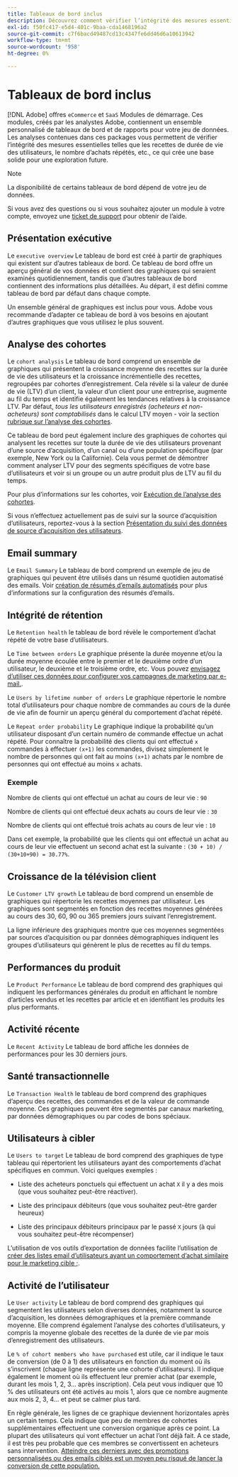 ```yaml
---
title: Tableaux de bord inclus
description: Découvrez comment vérifier l’intégrité des mesures essentielles telles que les recettes de durée de vie des utilisateurs, le nombre d’achats répétés, etc., ce qui crée des bases solides pour l’exploration future.
exl-id: f50fc417-e5d4-401c-9baa-cda1468196a2
source-git-commit: c7f6bacd49487cd13c4347fe6dd46d6a10613942
workflow-type: tm+mt
source-wordcount: '958'
ht-degree: 0%

---
```


# Tableaux de bord inclus

[!DNL Adobe] offres `eCommerce` et `SaaS` Modules de démarrage. Ces modules, créés par les analystes Adobe, contiennent un ensemble personnalisé de tableaux de bord et de rapports pour votre jeu de données. Les analyses contenues dans ces packages vous permettent de vérifier l’intégrité des mesures essentielles telles que les recettes de durée de vie des utilisateurs, le nombre d’achats répétés, etc., ce qui crée une base solide pour une exploration future.

>[!NOTE]
>
>La disponibilité de certains tableaux de bord dépend de votre jeu de données.

Si vous avez des questions ou si vous souhaitez ajouter un module à votre compte, envoyez une [ticket de support](https://experienceleague.adobe.com/docs/commerce-knowledge-base/kb/troubleshooting/miscellaneous/mbi-service-policies.html) pour obtenir de l’aide.

## Présentation exécutive

Le `executive overview` Le tableau de bord est créé à partir de graphiques qui existent sur d’autres tableaux de bord. Ce tableau de bord offre un aperçu général de vos données et contient des graphiques qui seraient examinés quotidiennement, tandis que d’autres tableaux de bord contiennent des informations plus détaillées. Au départ, il est défini comme tableau de bord par défaut dans chaque compte.

Un ensemble général de graphiques est inclus pour vous. Adobe vous recommande d’adapter ce tableau de bord à vos besoins en ajoutant d’autres graphiques que vous utilisez le plus souvent.

## Analyse des cohortes

Le `cohort analysis` Le tableau de bord comprend un ensemble de graphiques qui présentent la croissance moyenne des recettes sur la durée de vie des utilisateurs et la croissance incrémentielle des recettes, regroupées par cohortes d’enregistrement. Cela révèle si la valeur de durée de vie (LTV) d’un client, la valeur d’un client pour une entreprise, augmente au fil du temps et identifie également les tendances relatives à la croissance LTV. Par défaut, *tous les utilisateurs enregistrés (acheteurs et non-acheteurs) sont comptabilisés* dans le calcul LTV moyen - voir la section [rubrique sur l’analyse des cohortes](../../data-analyst/dev-reports/cohort-rpt-bldr.md).

Ce tableau de bord peut également inclure des graphiques de cohortes qui analysent les recettes sur toute la durée de vie des utilisateurs provenant d’une source d’acquisition, d’un canal ou d’une population spécifique (par exemple, New York ou la Californie). Cela vous permet de démontrer comment analyser LTV pour des segments spécifiques de votre base d’utilisateurs et voir si un groupe ou un autre produit plus de LTV au fil du temps.

Pour plus d’informations sur les cohortes, voir [Exécution de l’analyse des cohortes](../../data-analyst/dev-reports/cohort-rpt-bldr.md).

Si vous n’effectuez actuellement pas de suivi sur la source d’acquisition d’utilisateurs, reportez-vous à la section [Présentation du suivi des données de source d’acquisition des utilisateurs](../../data-analyst/analysis/google-track-user-acq.md).

## Email summary

Le `Email Summary` Le tableau de bord comprend un exemple de jeu de graphiques qui peuvent être utilisés dans un résumé quotidien automatisé des emails. Voir [création de résumés d’emails automatisés](../../data-user/export-data/email-summaries.md) pour plus d’informations sur la configuration des résumés d’emails.  

## Intégrité de rétention

Le `Retention health` le tableau de bord révèle le comportement d’achat répété de votre base d’utilisateurs.

Le `Time between orders` Le graphique présente la durée moyenne et/ou la durée moyenne écoulée entre le premier et le deuxième ordre d’un utilisateur, le deuxième et le troisième ordre, etc. Vous pouvez [envisagez d’utiliser ces données pour configurer vos campagnes de marketing par e-mail.](http://blog.rjmetrics.com/acting-on-marketing-data-in-your-rjmetrics-online-dashboard/).

Le `Users by lifetime number of orders` Le graphique répertorie le nombre total d’utilisateurs pour chaque nombre de commandes au cours de la durée de vie afin de fournir un aperçu général du comportement d’achat répété.  

Le `Repeat order probability` Le graphique indique la probabilité qu’un utilisateur disposant d’un certain numéro de commande effectue un achat répété. Pour connaître la probabilité des clients qui ont effectué `x` commandes à effectuer `(x+1)` les commandes, divisez simplement le nombre de personnes qui ont fait au moins `(x+1)` achats par le nombre de personnes qui ont effectué au moins `x` achats.

### Exemple

Nombre de clients qui ont effectué un achat au cours de leur vie : `90`

Nombre de clients qui ont effectué deux achats au cours de leur vie : `30`

Nombre de clients qui ont effectué trois achats au cours de leur vie : `10`

Dans cet exemple, la probabilité que les clients qui ont effectué un achat au cours de leur vie effectuent un second achat est la suivante : `(30 + 10) / (30+10+90) = 30.77%`.

## Croissance de la télévision client

Le `Customer LTV growth` Le tableau de bord comprend un ensemble de graphiques qui répertorie les recettes moyennes par utilisateur. Les graphiques sont segmentés en fonction des recettes moyennes générées au cours des 30, 60, 90 ou 365 premiers jours suivant l’enregistrement.  

La ligne inférieure des graphiques montre que ces moyennes segmentées par sources d’acquisition ou par données démographiques indiquent les groupes d’utilisateurs qui génèrent le plus de recettes au fil du temps.

## Performances du produit

Le `Product Performance` Le tableau de bord comprend des graphiques qui indiquent les performances générales du produit en affichant le nombre d’articles vendus et les recettes par article et en identifiant les produits les plus performants.

## Activité récente

Le `Recent Activity` Le tableau de bord affiche les données de performances pour les 30 derniers jours.

## Santé transactionnelle

Le `Transaction Health` le tableau de bord comprend des graphiques d’aperçu des recettes, des commandes et de la valeur de commande moyenne. Ces graphiques peuvent être segmentés par canaux marketing, par données démographiques ou par codes de bons spéciaux.

## Utilisateurs à cibler

Le `Users to target` Le tableau de bord comprend des graphiques de type tableau qui répertorient les utilisateurs ayant des comportements d’achat spécifiques en commun. Voici quelques exemples :

* Liste des acheteurs ponctuels qui effectuent un achat `X` il y a des mois (que vous souhaitez peut-être réactiver).

* Liste des principaux débiteurs (que vous souhaitez peut-être garder heureux)

* Liste des principaux débiteurs principaux par le passé `X` jours (à qui vous souhaitez peut-être récompenser)

L’utilisation de vos outils d’exportation de données facilite l’utilisation de [créer des listes email d’utilisateurs ayant un comportement d’achat similaire pour le marketing cible ;](http://blog.rjmetrics.com/creating-contact-lists-for-top-customers/).

## Activité de l’utilisateur

Le `User activity` Le tableau de bord comprend des graphiques qui segmentent les utilisateurs selon diverses données, notamment la source d’acquisition, les données démographiques et la première commande moyenne. Elle comprend également l’analyse des cohortes d’utilisateurs, y compris la moyenne globale des recettes de la durée de vie par mois d’enregistrement des utilisateurs.

Le `% of cohort members who have purchased` est utile, car il indique le taux de conversion (de 0 à 1) des utilisateurs en fonction du moment où ils s’inscrivent (chaque ligne représente une cohorte d’utilisateurs). Il indique également le moment où ils effectuent leur premier achat (par exemple, durant les mois 1, 2, 3... après inscription). Cela peut vous indiquer que 10 % des utilisateurs ont été activés au mois 1, alors que ce nombre augmente aux mois 2, 3, 4... et peut se calmer plus tard.

En règle générale, les lignes de ce graphique deviennent horizontales après un certain temps. Cela indique que peu de membres de cohortes supplémentaires effectuent une conversion organique après ce point. La plupart des utilisateurs qui vont effectuer un achat l’ont déjà fait. A ce stade, il est très peu probable que ces membres se convertissent en acheteurs sans intervention. [Atteindre ces derniers avec des promotions personnalisées ou des emails ciblés est un moyen peu risqué de lancer la conversion de cette population.](http://blog.rjmetrics.com/acting-on-marketing-data-in-your-rjmetrics-online-dashboard/)
